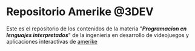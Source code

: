 # Repositorio Amerike @3DEV 

Este es el repositorio de los contenidos de la materia "_**Programacion en lenguajes interpretados**_" de la ingenieria en desarrollo de videojuegos y aplicaciones interactivas de [amerike](http://amerike.edu.mx)
